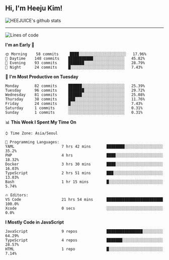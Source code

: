 ## Hi, I'm Heeju Kim!

![HEEJUICE's github stats](https://github-readme-stats.vercel.app/api?username=HEEJUICE&show_icons=true)

---
<!--START_SECTION:waka-->
![Lines of code](https://img.shields.io/badge/From%20Hello%20World%20I%27ve%20Written-17.1%20million%20lines%20of%20code-blue)

**I'm an Early 🐤** 

```text
🌞 Morning    58 commits     ████░░░░░░░░░░░░░░░░░░░░░   17.96% 
🌆 Daytime    148 commits    ███████████░░░░░░░░░░░░░░   45.82% 
🌃 Evening    93 commits     ███████░░░░░░░░░░░░░░░░░░   28.79% 
🌙 Night      24 commits     █░░░░░░░░░░░░░░░░░░░░░░░░   7.43%

```
📅 **I'm Most Productive on Tuesday** 

```text
Monday       82 commits     ██████░░░░░░░░░░░░░░░░░░░   25.39% 
Tuesday      96 commits     ███████░░░░░░░░░░░░░░░░░░   29.72% 
Wednesday    81 commits     ██████░░░░░░░░░░░░░░░░░░░   25.08% 
Thursday     38 commits     ███░░░░░░░░░░░░░░░░░░░░░░   11.76% 
Friday       24 commits     █░░░░░░░░░░░░░░░░░░░░░░░░   7.43% 
Saturday     1 commits      ░░░░░░░░░░░░░░░░░░░░░░░░░   0.31% 
Sunday       1 commits      ░░░░░░░░░░░░░░░░░░░░░░░░░   0.31%

```


📊 **This Week I Spent My Time On** 

```text
⌚︎ Time Zone: Asia/Seoul

💬 Programming Languages: 
YAML                     7 hrs 42 mins       ████████░░░░░░░░░░░░░░░░░   35.2% 
PHP                      4 hrs               ████░░░░░░░░░░░░░░░░░░░░░   18.32% 
Docker                   3 hrs 30 mins       ████░░░░░░░░░░░░░░░░░░░░░   16.03% 
TypeScript               2 hrs 51 mins       ███░░░░░░░░░░░░░░░░░░░░░░   13.03% 
Bash                     1 hr 15 mins        █░░░░░░░░░░░░░░░░░░░░░░░░   5.74%

🔥 Editors: 
VS Code                  21 hrs 54 mins      █████████████████████████   100.0% 
Xcode                    0 secs              ░░░░░░░░░░░░░░░░░░░░░░░░░   0.0%

```

**I Mostly Code in JavaScript** 

```text
JavaScript               9 repos             ████████████████░░░░░░░░░   64.29% 
TypeScript               4 repos             ███████░░░░░░░░░░░░░░░░░░   28.57% 
HTML                     1 repo              █░░░░░░░░░░░░░░░░░░░░░░░░   7.14%

```



<!--END_SECTION:waka-->
